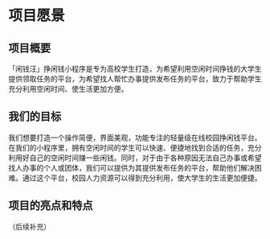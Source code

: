 # 项目愿景



## 项目概要

  

「闲钱汪」挣闲钱小程序是专为高校学生打造，为希望利用空闲时间挣钱的大学生提供领取任务的平台，为希望找人帮忙办事提供发布任务的平台，致力于帮助学生充分利用空闲时间、使生活更加方便。

  

## 我们的目标

  

我们想要打造一个操作简便，界面美观，功能专注的轻量级在线校园挣闲钱平台。在我们的小程序里，拥有空闲时间的学生可以快速、便捷地找到合适的任务，充分利用好自己的空闲时间赚一些闲钱。同时，对于由于各种原因无法自己办事或希望找人办事的个人或团体，我们可以提供为其提供发布任务的平台，帮助他们解决困难。通过这个平台，校园人力资源可以得到充分利用，使大学生的生活更加便捷。

  

## 项目的亮点和特点

  （后续补充）